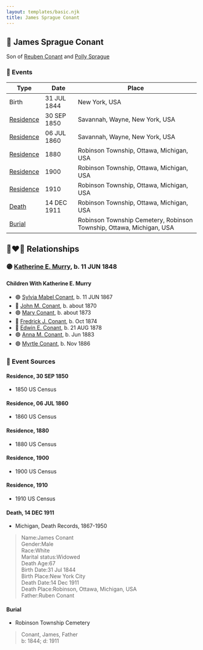```yaml
---
layout: templates/basic.njk
title: James Sprague Conant
---
```

## 🔵 James Sprague Conant

Son of [Reuben Conant](/people/7/72221832) and [Polly Sprague](/people/5/53927626)

### 📆 Events

Type | Date | Place
------ | ------ | ------
Birth | 31 JUL 1844 | New York, USA
[Residence](#event-cf3091dd-6851-475d-a5ea-ec0913dd65b7) | 30 SEP 1850 | Savannah, Wayne, New York, USA
[Residence](#event-e4abba8e-dde7-43bb-bd1e-7e966f4fad60) | 06 JUL 1860 | Savannah, Wayne, New York, USA
[Residence](#event-0f1d3afc-a6b3-4301-9784-8706f13d5771) | 1880 | Robinson Township, Ottawa, Michigan, USA
[Residence](#event-4d1261f2-2c23-49bc-ae5a-29048a3d0a29) | 1900 | Robinson Township, Ottawa, Michigan, USA
[Residence](#event-716107bd-52cc-4336-b2ed-558890f915fd) | 1910 | Robinson Township, Ottawa, Michigan, USA
[Death](#event-d7f32332-94d9-4301-8af7-e74dd8f810b4) | 14 DEC 1911 | Robinson Township, Ottawa, Michigan, USA
[Burial](#event-c6d86ff9-9545-49fe-b4c6-f9d1ba343049) |  | Robinson Township Cemetery, Robinson Township, Ottawa, Michigan, USA

## 👩‍❤️‍👨 Relationships

### 🟣 [Katherine E. Murry](/people/2/25746290), b. 11 JUN 1848

#### Children With Katherine E. Murry
* 🟣 [Sylvia Mabel Conant](/people/8/88275832), b. 11 JUN 1867
* 🔵 [John M. Conant](/people/3/38989658), b. about 1870
* 🟣 [Mary Conant](/people/9/9630521), b. about 1873
* 🔵 [Fredrick J. Conant](/people/8/80092500), b. Oct 1874
* 🔵 [Edwin E. Conant](/people/9/92758405), b. 21 AUG 1878
* 🟣 [Anna M. Conant](/people/3/39387550), b. Jun 1883
* 🟣 [Myrtle Conant](/people/5/54992094), b. Nov 1886
### 📰 Event Sources

#### <a id="event-cf3091dd-6851-475d-a5ea-ec0913dd65b7"></a> Residence, 30 SEP 1850
* 1850 US Census

#### <a id="event-e4abba8e-dde7-43bb-bd1e-7e966f4fad60"></a> Residence, 06 JUL 1860
* 1860 US Census

#### <a id="event-0f1d3afc-a6b3-4301-9784-8706f13d5771"></a> Residence, 1880
* 1880 US Census

#### <a id="event-4d1261f2-2c23-49bc-ae5a-29048a3d0a29"></a> Residence, 1900
* 1900 US Census

#### <a id="event-716107bd-52cc-4336-b2ed-558890f915fd"></a> Residence, 1910
* 1910 US Census

#### <a id="event-d7f32332-94d9-4301-8af7-e74dd8f810b4"></a> Death, 14 DEC 1911
* Michigan, Death Records, 1867-1950
>   
  > Name:James Conant  
  > Gender:Male  
  > Race:White  
  > Marital status:Widowed  
  > Death Age:67  
  > Birth Date:31 Jul 1844  
  > Birth Place:New York City  
  > Death Date:14 Dec 1911  
  > Death Place:Robinson, Ottawa, Michigan, USA  
  > Father:Ruben Conant

#### <a id="event-c6d86ff9-9545-49fe-b4c6-f9d1ba343049"></a> Burial
* Robinson Township Cemetery
>   
  > Conant, James, Father  
  > b: 1844; d: 1911
